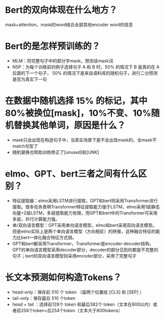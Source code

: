 # Bert的双向体现在什么地方？
mask+attention，mask的word结合全部其他encoder word的信息

# Bert的是怎样预训练的？
- MLM：将完整句子中的部分字mask，预测该mask词
- NSP：为每个训练前的例子选择句子 A 和 B 时，50% 的情况下 B 是真的在 A 后面的下一个句子， 50% 的情况下是来自语料库的随机句子，进行二分预测是否为真实下一句

# 在数据中随机选择 15% 的标记，其中80%被换位\[mask]，10%不变、10%随机替换其他单词，原因是什么？
- mask只会出现在构造句子中，当真实场景下是不会出现mask的，全mask不match句型了
- 随机替换也帮助训练修正了\[unused]和\[UNK]

# elmo、GPT、bert三者之间有什么区别？
- 特征提取器：elmo采用LSTM进行提取，GPT和bert则采用Transformer进行提取。很多任务表明Transformer特征提取能力强于LSTM，elmo采用1层静态向量+2层LSTM，多层提取能力有限，而GPT和bert中的Transformer可采用多层，并行计算能力强。
- 单/双向语言模型：GPT采用单向语言模型，elmo和bert采用双向语言模型。但是elmo实际上是两个单向语言模型（方向相反）的拼接，这种融合特征的能力比bert一体化融合特征方式弱。
- GPT和bert都采用Transformer，Transformer是encoder-decoder结构，GPT的单向语言模型采用decoder部分，decoder的部分见到的都是不完整的句子；bert的双向语言模型则采用encoder部分，采用了完整句子

# 长文本预测如何构造Tokens？
- head-only：保存前 510 个 token （留两个位置给 \[CLS] 和 \[SEP] ）
- tail-only：保存最后 510 个token
- head + tail ：选择前128个 token 和最后382个 token（文本在800以内）或者前256个token+后254个token（文本大于800tokens）

# 